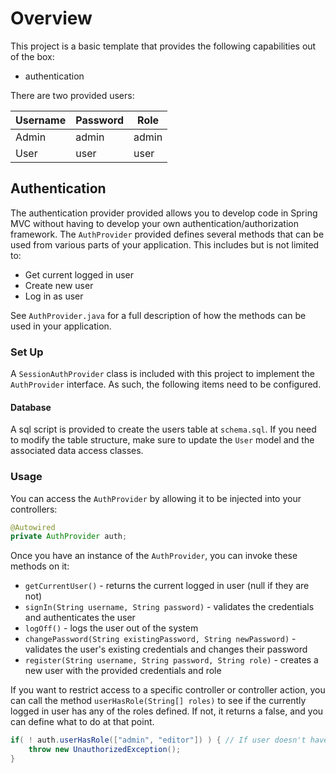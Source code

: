 # Overview

This project is a basic template that provides the following capabilities out of the box:

* authentication

There are two provided users:

| Username | Password | Role  |
|----------|----------|-------|
| Admin    | admin    | admin |
| User     | user     | user  |


## Authentication

The authentication provider provided allows you to develop code in Spring MVC without having to develop your own authentication/authorization framework. The `AuthProvider` provided defines several methods that can be used from various parts of your application. This includes but is not limited to:

* Get current logged in user
* Create new user
* Log in as user

See `AuthProvider.java` for a full description of how the methods can be used in your application.

### Set Up

A `SessionAuthProvider` class is included with this project to implement the `AuthProvider` interface. As such, the following items need to be configured.

#### Database

A sql script is provided to create the users table at `schema.sql`. If you need to modify the table
structure, make sure to update the `User` model and the associated data access classes.

### Usage

You can access the `AuthProvider` by allowing it to be injected into your controllers:

```java
@Autowired
private AuthProvider auth;
```

Once you have an instance of the `AuthProvider`, you can invoke these methods on it:

* `getCurrentUser()` - returns the current logged in user (null if they are not)
* `signIn(String username, String password)` - validates the credentials and authenticates the user
* `logOff()` - logs the user out of the system
* `changePassword(String existingPassword, String newPassword)` - validates the user's existing credentials and changes their password
* `register(String username, String password, String role)` - creates a new user with the provided credentials and role

If you want to restrict access to a specific controller or controller action, you can call the method `userHasRole(String[] roles)` to see if the currently logged in user has any of the roles defined. If not, it returns a false, and you can define what to do at that point.

```java
if( ! auth.userHasRole(["admin", "editor"]) ) { // If user doesn't have the admin or editor role
    throw new UnauthorizedException();
}
```
